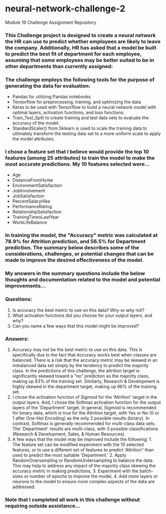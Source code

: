 # neural-network-challenge-2
Module 19 Challenge Assignment Repository

### This Challenge project is designed to create a neural network the HR can use to predict whether employees are likely to leave the company.  Additionally, HR has asked that a model be built to predict the best fit of department for each employee, assuming that some employees may be better suited to be in other departments than currently assigned:

### The challenge employs the following tools for the purpose of generating the data for evaluation:
* Pandas for utilizing Pandas notebooks
* Tensorflow for preprocessing, training, and optimizing the data
* Keras to be used with Tensorflow to build a neural network model with optimal layers, activation functions, and loss functions.
* Train_Test_Split to create training and test data sets to evaluate the accuracy of the model.
* StandardScaler() from Sklearn is used to scale the training data to ultimately transform the testing data set to a more uniform scale to apply the model attributes.

### I chose a feature set that I believe would provide the top 10 features (among 25 attributes) to train the model to make the most accurate predictions.  My 10 features selected were...
* Age	
* DistanceFromHome	
* EnvironmentSatisfaction	
* JobInvolvement	
* JobSatisfaction	
* PercentSalaryHike	
* PerformanceRating	
* RelationshipSatisfaction	
* TrainingTimesLastYear	
* WorkLifeBalance	

### In training the model, the "Accuracy" metric was calculated at 78.9% for Attrition prediction, and 56.5% for Department prediction.  The summary below describes some of the considerations, challenges, or potential changes that can be made to improve the desired effectiveness of the model.

### My answers in the summary questions include the below thoughts and documentation related to the model and potential improvements...
### Questions:
1. Is accuracy the best metric to use on this data? Why or why not?
2. What activation functions did you choose for your output layers, and why?
3. Can you name a few ways that this model might be improved?

### Answers:
1. Accuracy may not be the best metric to use on this data.  This is specifically due to the fact that Accuracy works best when classes are balanced.  There is a risk that the accuracy metric may be skewed in an imbalanced data set simply by the tendency to predict the majority class.  In the predictions of this challenge, the attrition target is significantly skewed toward a "no" prediction as the majority class, making up 83% of the training set.  Similarly, Research & Development is highly skewed in the department target, making up 66% of the training set.
2. I chose the activation function of Sigmoid for the 'Attrition' target in the output layers.  And, I chose the Softmax activation function for the output layers of the 'Department' target.  In general, Sigmoid is recommended for binary data, which is true for the Attrition target, with Yes or No (0 or 1 after One-Hot Encoding) as the only 2 possible results (binary).  In contrast, Softmax is generally recommended for multi-class data sets.  The 'Department' results are multi-class, with 3 possible classifications (Research & Development, Sales, & Human Resources).  
3. A few ways that the model may be improved include the following;      1. The feature set can be modified experiment with the 10 selected features, or to use a different set of features to predict 'Attrition" than used to predict the most suitable 'Department.'    2. Apply RandomOversampling or RandomUndersampling to balance the data.  This may help to address any impact of the majority class skewing the accuracy metric in making predictions,    3. Experiment with the batch-sizes or number of epochs to improve the model,    4. Add more layers or neurons to the model to ensure more complex aspects of the data are addressed. 

### Note that I completed all work in this challenge without requiring outside assistance...